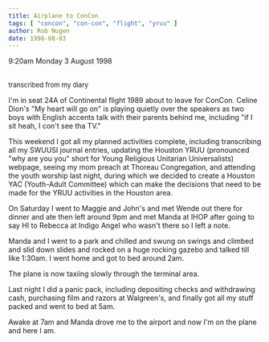 ```yaml
---
title: Airplane to ConCon
tags: [ "concon", "con-con", "flight", "yruu" ]
author: Rob Nugen
date: 1998-08-03
---
```


<title>Con Con</title>

<p class=date>9:20am Monday 3 August 1998</p>

<br><font size=-1>transcribed from my diary</font>

<p>I'm in seat 24A of Continental flight 1989 about to leave for ConCon. Celine Dion's "My heart will go on" is playing quietly over the speakers as two boys with English accents talk with their parents behind me, including "if I sit heah, I con't see tha TV."

<p>This weekend I got all my planned activities complete, including transcribing all my SWUUSI journal entries, updating the Houston YRUU (pronounced "why are you you" short for Young Religious Unitarian Universalists) webpage, seeing my mom preach at Thoreau Congregation, and attending the youth worship last night, during which we decided to create a Houston YAC (Youth-Adult Committee) which can make the decisions that need to be made for the YRUU activities in the Houston area.

<p>On Saturday I went to Maggie and John's and met Wende out there for dinner and ate then left around 9pm and met Manda at IHOP after going to say HI to Rebecca at Indigo Angel who wasn't there so I left a note.

<p>Manda and I went to a park and chilled and swung on swings and climbed and slid down slides and rocked on a huge rocking gazebo and talked till like 1:30am. I went home and got to bed around 2am.

<p>The plane is now taxiing slowly through the terminal area.

<p>Last night I did a panic pack, including depositing checks and withdrawing cash, purchasing film and razors at Walgreen's, and finally got all my stuff packed and went to bed at 5am.

<p>Awake at 7am and Manda drove me to the airport and now I'm on the plane and here I am.
</p>
